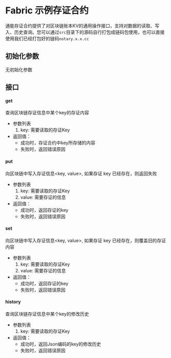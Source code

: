 # Fabric 示例存证合约

通能存证合约提供了对区块链账本KV的通用操作接口，支持对数据的读取、写入、历史查询。您可以通过`src`目录下的源码自行打包成链码包使用，也可以直接使用我们已经打包好的链码`notary.x.x.cc`

## 初始化参数

无初始化参数

## 接口

#### get

查询区块链存证信息中某个key的存证内容

- 参数列表
  1. key: 需要读取的存证Key
- 返回值： 
  - 成功时，存证合约中key所存储的内容
  - 失败时，返回错误原因

#### put

向区块链中写入存证信息<key, value>, 如果存证 key 已经存在，则返回失败

- 参数列表
  1. key: 需要读取的存证Key
  2. value: 需要存证的信息
- 返回值： 
  - 成功时，返回存证的key
  - 失败时，返回错误原因

#### set

向区块链中写入存证信息<key, value>, 如果存证 key 已经存在，则覆盖旧的存证内容

- 参数列表
  1. key: 需要读取的存证Key
  2. value: 需要存证的信息
- 返回值： 
  - 成功时，返回存证的key
  - 失败时，返回错误原因

#### history

查询区块链存证信息中某个key的修改历史

- 参数列表
  1. key: 需要读取的存证Key
- 返回值： 
  - 成功时，返回Json编码的key的修改历史
  - 失败时，返回错误原因
